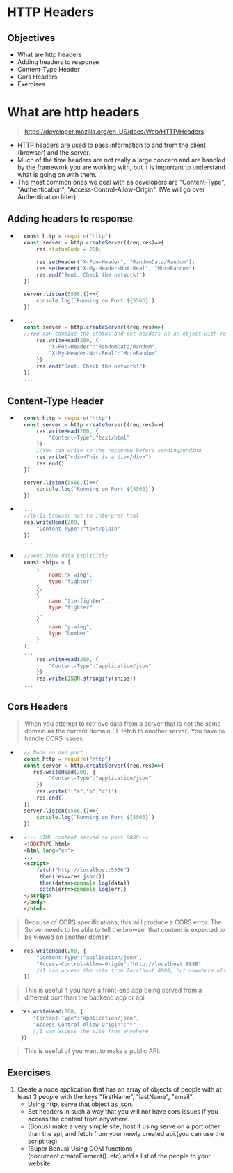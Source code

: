 # HTTP Headers

## Objectives
- What are http headers
- Adding headers to response
- Content-Type Header
- Cors Headers
- Exercises

# What are http headers
> https://developer.mozilla.org/en-US/docs/Web/HTTP/Headers

- HTTP headers are used to pass information to and from the client (browser) and the server.
- Much of the time headers are not really a large concern and are handled by the framework you are working with, but it is important to understand what is going on with them.
- The most common ones we deal with as developers are "Content-Type", "Authentication", "Access-Control-Allow-Origin". (We will go over Authentication later)

## Adding headers to response
- ```js
    const http = require("http")
    const server = http.createServer((req,res)=>{
        res.statusCode = 200;
        
        res.setHeader("X-Foo-Header", "RandomData/Random");
        res.setHeader("X-My-Header-Not-Real", "MoreRandom")
        res.end("Sent. Check the network!")
    })

    server.listen(5566,()=>{
        console.log(`Running on Port ${5566}`)
    })
- ```js
    ...
    const server = http.createServer((req,res)=>{
    //You can combine the status and set headers as an object with res.writeHead
        res.writeHead(200, {
            "X-Foo-Header":"RandomData/Random",
            "X-My-Header-Not-Real":"MoreRandom"
        })
        res.end("Sent. Check the network!")
    })
    ...
## Content-Type Header
- ```js
    const http = require("http")
    const server = http.createServer((req,res)=>{
        res.writeHead(200, {
            "Content-Type":"text/html"
        })
        //You can write to the response before sending/ending
        res.write("<div>This is a div</div>")
        res.end()
    })

    server.listen(5566,()=>{
        console.log(`Running on Port ${5566}`)
    })
- ```js
    ...
    //tells browser not to interpret html
    res.writeHead(200, {
        "Content-Type":"text/plain"
    })
    ...
- ```js
    //Send JSON data Explicitly
    const ships = [
        {
            name:"x-wing",
            type:"fighter"
        },
        {
            name:"tie-fighter",
            type:"fighter"
        },
        {
            name:"y-wing",
            type:"bomber"
        }
    ];
    ...
        res.writeHead(200, {
            "Content-Type":"application/json"
        })
        res.write(JSON.stringify(ships))
    ...
## Cors Headers
> When you attempt to retrieve data from a server that is not the same domain as the current domain (IE fetch to another server) You have to handle CORS issues.
- ```js
    // Node on one port
    const http = require("http")
    const server = http.createServer((req,res)=>{
       res.writeHead(200, {
            "Content-Type":"application/json"
        })
        res.write('["a","b","c"]')
        res.end()
    })
    server.listen(5566,()=>{
        console.log(`Running on Port ${5566}`)
    })
- ```html
    <!-- HTML content served on port 8888-->
    <!DOCTYPE html>
    <html lang="en">
    ...    
    <script>
        fetch("http://localhost:5566")
        .then(res=>res.json())
        .then(data=>console.log(data))
        .catch(err=>console.log(err))
    </script>
    </body>
    </html>
> Because of CORS specifications, this will produce a CORS error.
 The Server needs to be able to tell the browser that content is expected to be viewed on another domain.
- ```js
    res.writeHead(200, {
        "Content-Type":"application/json",
        "Access-Control-Allow-Origin":"http://localhost:8888"
        //I can access the site from localhost:8888, but nowwhere else
    })
> This is useful if you have a front-end app being served from a different port than the backend app or api
 - ```js
    res.writeHead(200, {
        "Content-Type":"application/json",
        "Access-Control-Allow-Origin":"*"
        //I can access the site from anywhere
    })
> This is useful of you want to make a public API.
## Exercises
1. Create a node application that has an array of objects of people with at least 3 people with the keys "firstName", "lastName", "email".
    - Using http, serve that object as json.
    - Set headers in such a way that you will not have cors issues if you access the content from anywhere.
    - (Bonus) make a very simple site, host it using serve on a port other than the api, and fetch from your newly created api.(you can use the script tag)
    - (Super Bonus) Using DOM functions (document.createElement()..etc) add a list of the people to your website.
